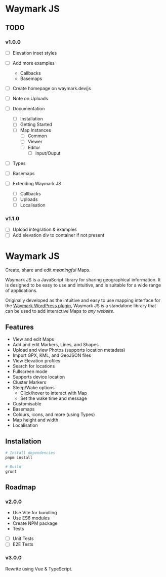 # Waymark JS

## TODO

### v1.0.0

- [ ] Elevation inset styles
- [ ] Add more examples
  - Callbacks
  - Basemaps
- [ ] Create homepage on waymark.dev/js
- [ ] Note on Uploads

- [ ] Documentation
  - [ ] Installation
  - [ ] Getting Started
  - [ ] Map Instances
    - [ ] Common
    - [ ] Viewer
    - [ ] Editor
      - [ ] Input/Ouput
- [ ] Types
- [ ] Basemaps
- [ ] Extending Waymark JS
  - [ ] Callbacks
  - [ ] Uploads
  - [ ] Localisation

### v1.1.0

- [ ] Upload integration & examples
- [ ] Add elevation div to container if not present

# Waymark JS

Create, share and edit _meaningful_ Maps.

Waymark JS is a JavaScript library for sharing geographical information. It is designed to be easy to use and intuitive, and is suitable for a wide range of applications.

Originally developed as the intuitive and easy to use mapping interface for the [Waymark WordPress plugin](https://wordpress.org/plugins/waymark/), Waymark JS is a standalone library that can be used to add interactive Maps to _any website_.

## Features

- View and edit Maps
- Add and edit Markers, Lines, and Shapes
- Upload and view Photos (supports location metadata)
- Import GPX, KML, and GeoJSON files
- View Elevation profiles
- Search for locations
- Fullscreen mode
- Supports device location
- Cluster Markers
- Sleep/Wake options
  - Click/hover to interact with Map
  - Set the wake time and message
- Customisable
- Basemaps
- Colours, icons, and more (using Types)
- Map height and width
- Localisation

## Installation

```bash
# Install dependencies
pnpm install

# Build
grunt
```

## Roadmap

### v2.0.0

- Use Vite for bundling
- Use ES6 modules
- Create NPM package
- Tests
- [ ] Unit Tests
- [ ] E2E Tests

### v3.0.0

Rewrite using Vue & TypeScript.
